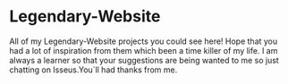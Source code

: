 # Legendary-Website
All of my Legendary-Website projects you could see here! Hope that you had a lot of inspiration from them which been a time killer of my life. I am always a learner so that your suggestions are being wanted to me so just chatting on Isseus.You`ll had thanks from me.

